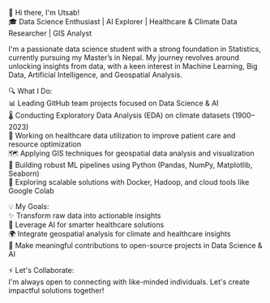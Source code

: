 👋 Hi there, I'm Utsab!  
🎓 Data Science Enthusiast | AI Explorer | Healthcare & Climate Data Researcher | GIS Analyst  

I'm a passionate data science student with a strong foundation in Statistics, currently pursuing my Master’s in Nepal. My journey revolves around unlocking insights from data, with a keen interest in Machine Learning, Big Data, Artificial Intelligence, and Geospatial Analysis.  

🔍 What I Do:  
📊 Leading GitHub team projects focused on Data Science & AI  
🌡️ Conducting Exploratory Data Analysis (EDA) on climate datasets (1900–2023)  
🏥 Working on healthcare data utilization to improve patient care and resource optimization  
🗺️ Applying GIS techniques for geospatial data analysis and visualization  
🐍 Building robust ML pipelines using Python (Pandas, NumPy, Matplotlib, Seaborn)  
🐳 Exploring scalable solutions with Docker, Hadoop, and cloud tools like Google Colab  

💡 My Goals:  
✨ Transform raw data into actionable insights  
🏥 Leverage AI for smarter healthcare solutions  
🌍 Integrate geospatial analysis for climate and healthcare insights  
🌟 Make meaningful contributions to open-source projects in Data Science & AI  

⚡ Let's Collaborate:  
I'm always open to connecting with like-minded individuals. Let's create impactful solutions together!  